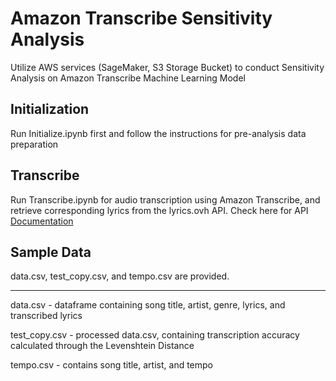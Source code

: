 # Amazon Transcribe Sensitivity Analysis
Utilize AWS services (SageMaker, S3 Storage Bucket) to conduct Sensitivity Analysis on Amazon Transcribe Machine Learning Model

## Initialization
Run Initialize.ipynb first and follow the instructions for pre-analysis data preparation

## Transcribe
Run Transcribe.ipynb for audio transcription using Amazon Transcribe, and retrieve corresponding lyrics from the lyrics.ovh API. Check here for API [Documentation](https://lyricsovh.docs.apiary.io/#)

## Sample Data
data.csv, test_copy.csv, and tempo.csv are provided.

------
data.csv - dataframe containing song title, artist, genre, lyrics, and transcribed lyrics

test_copy.csv - processed data.csv, containing transcription accuracy calculated through the Levenshtein Distance

tempo.csv - contains song title, artist, and tempo


